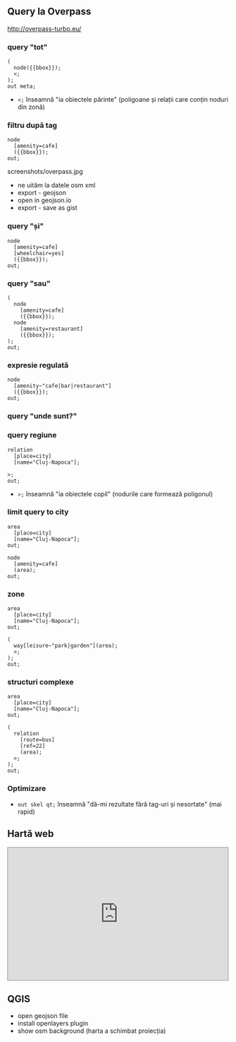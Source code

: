 ## Query la Overpass

http://overpass-turbo.eu/

### query "tot"
```
(
  node({{bbox}});
  <;
);
out meta;
```

* `<;` înseamnă "ia obiectele părinte" (poligoane și relații care conțin noduri
  din zonă)

### filtru după tag

```
node
  [amenity=cafe]
  ({{bbox}});
out;
```

screenshots/overpass.jpg

* ne uităm la datele osm xml
* export - geojson
* open in geojson.io
* export - save as gist

### query "și"
```
node
  [amenity=cafe]
  [wheelchair=yes]
  ({{bbox}});
out;
```

### query "sau"
```
(
  node
    [amenity=cafe]
    ({{bbox}});
  node
    [amenity=restaurant]
    ({{bbox}});
);
out;
```

### expresie regulată
```
node
  [amenity~"cafe|bar|restaurant"]
  ({{bbox}});
out;
```

### query "unde sunt?"


### query regiune
```
relation
  [place=city]
  [name="Cluj-Napoca"];

>;
out;
```

* `>;` înseamnă "ia obiectele copil" (nodurile care formează poligonul)


### limit query to city
```
area
  [place=city]
  [name="Cluj-Napoca"];
out;

node
  [amenity=cafe]
  (area);
out;
```

### zone
```
area
  [place=city]
  [name="Cluj-Napoca"];
out;

(
  way[leisure~"park|garden"](area);
  >;
);
out;
```

### structuri complexe
```
area
  [place=city]
  [name="Cluj-Napoca"];
out;

(
  relation
    [route=bus]
    [ref=22]
    (area);
  >;
);
out;
```

### Optimizare

* `out skel qt;` înseamnă "dă-mi rezultate fără tag-uri și nesortate" (mai rapid)


## Hartă web

<iframe
  src="https://rawgit.com/mgax/workshop-geocj2015-overpass/master/parks.html"
  style="border: 1px solid #888; height: 300px; width: 500px"
  ></iframe>


## QGIS

* open geojson file
* install openlayers plugin
* show osm background (harta a schimbat proiecția)
